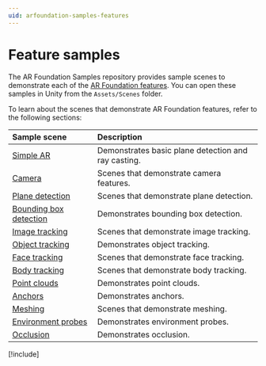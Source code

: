 ```yaml
---
uid: arfoundation-samples-features
---
```

# Feature samples

The AR Foundation Samples repository provides sample scenes to demonstrate each of the [AR Foundation features](xref:arfoundation-features). You can open these samples in Unity from the `Assets/Scenes` folder.

To learn about the scenes that demonstrate AR Foundation features, refer to the following sections:

| Sample scene                                     | Description                                         |
| :----------------------------------------------- | :-------------------------------------------------- |
| [Simple AR](xref:arfoundation-samples-simple-ar) | Demonstrates basic plane detection and ray casting. |
| [Camera](xref:arfoundation-samples-camera) | Scenes that demonstrate camera features.    |
| [Plane detection](xref:arfoundation-samples-plane-detection) | Scenes that demonstrate plane detection. |
| [Bounding box detection](xref:arfoundation-samples-bounding-box) | Demonstrates bounding box detection. |
| [Image tracking](xref:arfoundation-samples-image-tracking) | Scenes that demonstrate image tracking. |
| [Object tracking](xref:arfoundation-samples-object-tracking) | Demonstrates object tracking. |
| [Face tracking](xref:arfoundation-samples-face-tracking) | Scenes that demonstrate face tracking. |
| [Body tracking](xref:arfoundation-samples-body-tracking) | Scenes that demonstrate body tracking. |
| [Point clouds](xref:arfoundation-samples-point-clouds) | Demonstrates point clouds. |
| [Anchors](xref:arfoundation-samples-anchors) | Demonstrates anchors. |
| [Meshing](xref:arfoundation-samples-meshing) | Scenes that demonstrate meshing. |
| [Environment probes](xref:arfoundation-samples-environment-probes) | Demonstrates environment probes. |
| [Occlusion](xref:arfoundation-samples-occlusion) | Demonstrates occlusion. |

[!include[](../snippets/samples-tip.md)]
